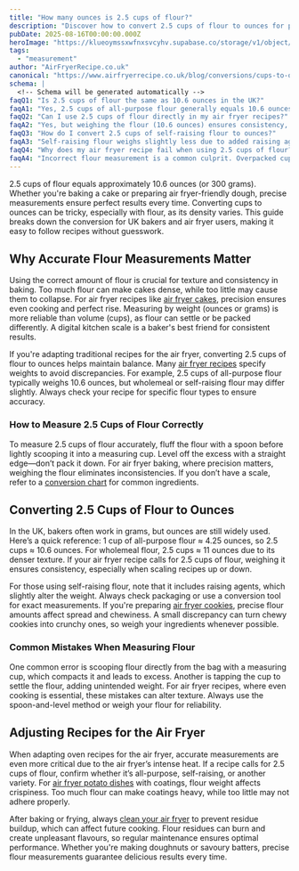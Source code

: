 ```yaml
---
title: "How many ounces is 2.5 cups of flour?"
description: "Discover how to convert 2.5 cups of flour to ounces for perfect baking every time. Includes UK conversions and air fryer tips!"
pubDate: 2025-08-16T00:00:00.000Z
heroImage: "https://klueoymssxwfnxsvcyhv.supabase.co/storage/v1/object/public/Shmucket/how-many-ounces-is-2-5-cups-of-flour.webp"
tags:
  - "measurement"
author: "AirFryerRecipe.co.uk"
canonical: "https://www.airfryerrecipe.co.uk/blog/conversions/cups-to-ounces/how-many-ounces-is-2-5-cups-of-flour"
schema: |
  <!-- Schema will be generated automatically -->
faqQ1: "Is 2.5 cups of flour the same as 10.6 ounces in the UK?"
faqA1: "Yes, 2.5 cups of all-purpose flour generally equals 10.6 ounces in the UK. However, flour types like wholemeal or self-raising may vary slightly in weight due to density differences. For accuracy, use a kitchen scale or refer to a conversion chart."
faqQ2: "Can I use 2.5 cups of flour directly in my air fryer recipes?"
faqA2: "Yes, but weighing the flour (10.6 ounces) ensures consistency, especially in air fryer baking where precise measurements affect texture. If the recipe specifies cups, use the spoon-and-level method to avoid overpacking."
faqQ3: "How do I convert 2.5 cups of self-raising flour to ounces?"
faqA3: "Self-raising flour weighs slightly less due to added raising agents. Approximately 2.5 cups equals 10.2 ounces. Always check your flour’s packaging or use a scale for exact measurements in air fryer recipes."
faqQ4: "Why does my air fryer recipe fail when using 2.5 cups of flour?"
faqA4: "Incorrect flour measurement is a common culprit. Overpacked cups can add excess flour, altering texture. Weigh your flour (10.6 ounces) or use the spoon-and-level method. Also, ensure your air fryer is preheated and not overcrowded."
---
```

<p>2.5 cups of flour equals approximately 10.6 ounces (or 300 grams). Whether you're baking a cake or preparing air fryer-friendly dough, precise measurements ensure perfect results every time. Converting cups to ounces can be tricky, especially with flour, as its density varies. This guide breaks down the conversion for UK bakers and air fryer users, making it easy to follow recipes without guesswork.</p>  

<h2>Why Accurate Flour Measurements Matter</h2>  
<p>Using the correct amount of flour is crucial for texture and consistency in baking. Too much flour can make cakes dense, while too little may cause them to collapse. For air fryer recipes like <a href=https://www.airfryerrecipe.co.uk/recipe-category/cakes>air fryer cakes</a>, precision ensures even cooking and perfect rise. Measuring by weight (ounces or grams) is more reliable than volume (cups), as flour can settle or be packed differently. A digital kitchen scale is a baker's best friend for consistent results.</p>  

<p>If you're adapting traditional recipes for the air fryer, converting 2.5 cups of flour to ounces helps maintain balance. Many <a href=https://www.airfryerrecipe.co.uk/recipes>air fryer recipes</a> specify weights to avoid discrepancies. For example, 2.5 cups of all-purpose flour typically weighs 10.6 ounces, but wholemeal or self-raising flour may differ slightly. Always check your recipe for specific flour types to ensure accuracy.</p>  

<h3>How to Measure 2.5 Cups of Flour Correctly</h3>  
<p>To measure 2.5 cups of flour accurately, fluff the flour with a spoon before lightly scooping it into a measuring cup. Level off the excess with a straight edge—don’t pack it down. For air fryer baking, where precision matters, weighing the flour eliminates inconsistencies. If you don’t have a scale, refer to a <a href=https://www.airfryerrecipe.co.uk/air-fryer-conversion-chart>conversion chart</a> for common ingredients.</p>  

<h2>Converting 2.5 Cups of Flour to Ounces</h2>  
<p>In the UK, bakers often work in grams, but ounces are still widely used. Here’s a quick reference: 1 cup of all-purpose flour ≈ 4.25 ounces, so 2.5 cups ≈ 10.6 ounces. For wholemeal flour, 2.5 cups ≈ 11 ounces due to its denser texture. If your air fryer recipe calls for 2.5 cups of flour, weighing it ensures consistency, especially when scaling recipes up or down.</p>  

<p>For those using self-raising flour, note that it includes raising agents, which slightly alter the weight. Always check packaging or use a conversion tool for exact measurements. If you're preparing <a href=https://www.airfryerrecipe.co.uk/recipe-category/cookies>air fryer cookies</a>, precise flour amounts affect spread and chewiness. A small discrepancy can turn chewy cookies into crunchy ones, so weigh your ingredients whenever possible.</p>  

<h3>Common Mistakes When Measuring Flour</h3>  
<p>One common error is scooping flour directly from the bag with a measuring cup, which compacts it and leads to excess. Another is tapping the cup to settle the flour, adding unintended weight. For air fryer recipes, where even cooking is essential, these mistakes can alter texture. Always use the spoon-and-level method or weigh your flour for reliability.</p>  

<h2>Adjusting Recipes for the Air Fryer</h2>  
<p>When adapting oven recipes for the air fryer, accurate measurements are even more critical due to the air fryer’s intense heat. If a recipe calls for 2.5 cups of flour, confirm whether it’s all-purpose, self-raising, or another variety. For <a href=https://www.airfryerrecipe.co.uk/recipe-category/potatoes>air fryer potato dishes</a> with coatings, flour weight affects crispiness. Too much flour can make coatings heavy, while too little may not adhere properly.</p>  

<p>After baking or frying, always <a href=https://www.airfryerrecipe.co.uk/air-fryer-cleaner>clean your air fryer</a> to prevent residue buildup, which can affect future cooking. Flour residues can burn and create unpleasant flavours, so regular maintenance ensures optimal performance. Whether you're making doughnuts or savoury batters, precise flour measurements guarantee delicious results every time.</p>
